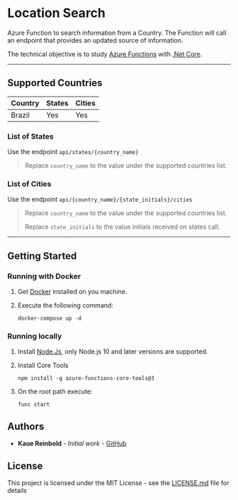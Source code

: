 # Location Search

Azure Function to search information from a Country. The Function will call an endpoint that provides an updated source of information.

The technical objective is to study [Azure Functions](https://docs.microsoft.com/en-us/azure/azure-functions/) with [.Net Core](https://docs.microsoft.com/en-us/dotnet/core/).

---

## Supported Countries

| Country | States | Cities |
| ------- | ------ | ------ |
| Brazil  | Yes    | Yes    |

### List of States

Use the endpoint `api/states/{country_name}`

> Replace `country_name` to the value under the supported countries list.

### List of Cities

Use the endpoint `api/{country_name}/{state_initials}/cities`

> Replace `country_name` to the value under the supported countries list.
>
> Replace `state_initials` to the value initials received on states call.

---

## Getting Started

### Running with Docker

1. Get [Docker](https://docs.docker.com/docker-for-windows/install/) installed on you machine.

2. Execute the following command:

   ```shell
   docker-compose up -d
   ```

### Running locally

1. Install [Node.Js](https://docs.npmjs.com/downloading-and-installing-node-js-and-npm), only Node.js 10 and later versions are supported.

2. Install Core Tools

   ```shell
   npm install -g azure-functions-core-tools@3
   ```

3. On the root path execute:

   ```shell
   func start
   ```

## Authors

- **Kaue Reinbold** - _Initial work_ - [GitHub](https://github.com/KaueReinbold)

## License

This project is licensed under the MIT License - see the [LICENSE.md](LICENSE.md) file for details
